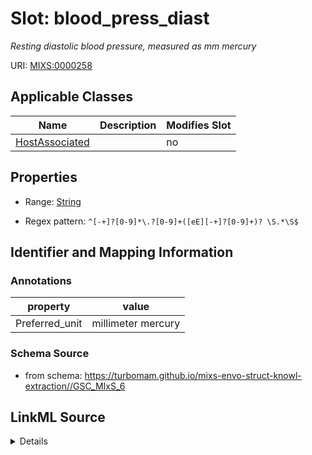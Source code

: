 # Slot: blood_press_diast


_Resting diastolic blood pressure, measured as mm mercury_



URI: [MIXS:0000258](https://w3id.org/mixs/0000258)



<!-- no inheritance hierarchy -->




## Applicable Classes

| Name | Description | Modifies Slot |
| --- | --- | --- |
[HostAssociated](HostAssociated.md) |  |  no  |







## Properties

* Range: [String](String.md)

* Regex pattern: `^[-+]?[0-9]*\.?[0-9]+([eE][-+]?[0-9]+)? \S.*\S$`





## Identifier and Mapping Information





### Annotations

| property | value |
| --- | --- |
| Preferred_unit | millimeter mercury |



### Schema Source


* from schema: https://turbomam.github.io/mixs-envo-struct-knowl-extraction//GSC_MIxS_6




## LinkML Source

<details>
```yaml
name: blood_press_diast
annotations:
  Preferred_unit:
    tag: Preferred_unit
    value: millimeter mercury
description: Resting diastolic blood pressure, measured as mm mercury
title: host blood pressure diastolic
notes:
- host
- host.
- pressure
from_schema: https://turbomam.github.io/mixs-envo-struct-knowl-extraction//GSC_MIxS_6
rank: 1000
slot_uri: MIXS:0000258
multivalued: false
alias: blood_press_diast
domain_of:
- HostAssociated
range: string
required: false
recommended: false
pattern: ^[-+]?[0-9]*\.?[0-9]+([eE][-+]?[0-9]+)? \S.*\S$

```
</details>